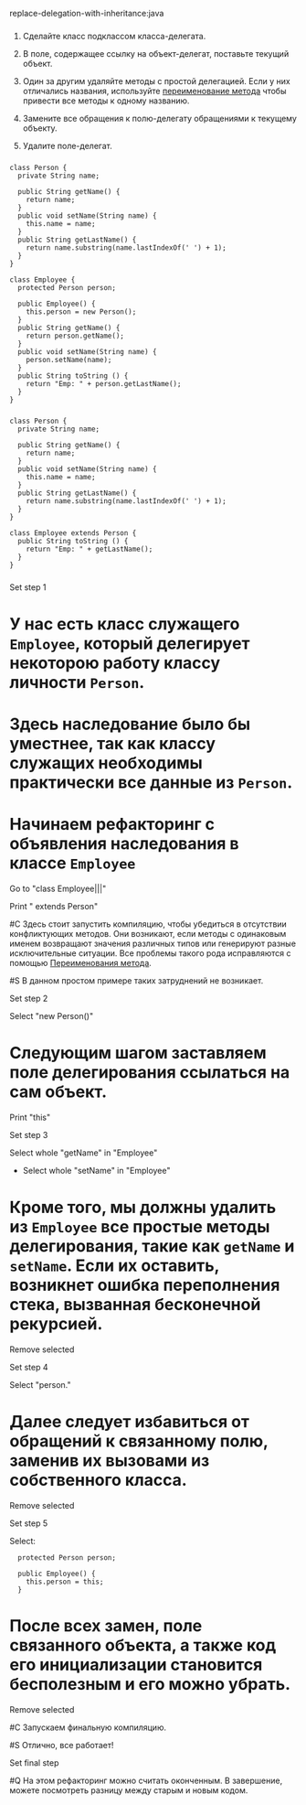 replace-delegation-with-inheritance:java

###

1. Сделайте класс подклассом класса-делегата.

2. В поле, содержащее ссылку на объект-делегат, поставьте текущий объект.

3. Один за другим удаляйте методы с простой делегацией. Если у них отличались названия, используйте <a href="/rename-method">переименование метода</a> чтобы привести все методы к одному названию.

4. Замените все обращения к полю-делегату обращениями к текущему объекту.

5. Удалите поле-делегат.



###

```
class Person {
  private String name;

  public String getName() {
    return name;
  }
  public void setName(String name) {
    this.name = name;
  }
  public String getLastName() {
    return name.substring(name.lastIndexOf(' ') + 1);
  }
}

class Employee {
  protected Person person;

  public Employee() {
    this.person = new Person();
  }
  public String getName() {
    return person.getName();
  }
  public void setName(String name) {
    person.setName(name);
  }
  public String toString () {
    return "Emp: " + person.getLastName();
  }
}
```

###

```
class Person {
  private String name;

  public String getName() {
    return name;
  }
  public void setName(String name) {
    this.name = name;
  }
  public String getLastName() {
    return name.substring(name.lastIndexOf(' ') + 1);
  }
}

class Employee extends Person {
  public String toString () {
    return "Emp: " + getLastName();
  }
}
```

###

Set step 1

# У нас есть класс служащего <code>Employee</code>, который делегирует некоторою работу классу личности <code>Person</code>.

# Здесь наследование было бы уместнее, так как классу служащих необходимы практически все данные из <code>Person</code>.

# Начинаем рефакторинг с объявления наследования в классе <code>Employee</code>

Go to "class Employee|||"

Print " extends Person"

#C Здесь стоит запустить компиляцию, чтобы убедиться в отсутствии конфликтующих методов. Они возникают, если методы с одинаковым именем возвращают значения различных типов или генерируют разные исключительные ситуации. Все проблемы такого рода исправляются с помощью <a href="/rename-method">Переименования метода</a>.

#S В данном простом примере таких затруднений не возникает.

Set step 2

Select "new Person()"

# Следующим шагом заставляем поле делегирования ссылаться на сам объект.

Print "this"

Set step 3

Select whole "getName" in "Employee"
+ Select whole "setName" in "Employee"

# Кроме того, мы должны удалить из <code>Employee</code> все простые методы делегирования, такие как <code>getName</code> и <code>setName</code>. Если их оставить, возникнет ошибка переполнения стека, вызванная бесконечной рекурсией.

Remove selected

Set step 4

Select "person."

# Далее следует избавиться от обращений к связанному полю, заменив их вызовами из собственного класса.

Remove selected

Set step 5

Select:
```
  protected Person person;

  public Employee() {
    this.person = this;
  }

```

# После всех замен, поле связанного объекта, а также код его инициализации становится бесполезным и его можно убрать.

Remove selected

#C Запускаем финальную компиляцию.

#S Отлично, все работает!

Set final step

#Q На этом рефакторинг можно считать оконченным. В завершение, можете посмотреть разницу между старым и новым кодом.